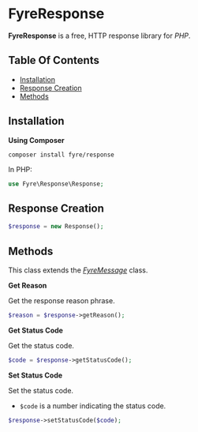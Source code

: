 # FyreResponse

**FyreResponse** is a free, HTTP response library for *PHP*.


## Table Of Contents
- [Installation](#installation)
- [Response Creation](#response-creation)
- [Methods](#methods)



## Installation

**Using Composer**

```
composer install fyre/response
```

In PHP:

```php
use Fyre\Response\Response;
```


## Response Creation

```php
$response = new Response();
```


## Methods

This class extends the [*FyreMessage*](https://github.com/elusivecodes/FyreMessage) class.

**Get Reason**

Get the response reason phrase.

```php
$reason = $response->getReason();
```

**Get Status Code**

Get the status code.

```php
$code = $response->getStatusCode();
```

**Set Status Code**

Set the status code.

- `$code` is a number indicating the status code.

```php
$response->setStatusCode($code);
```